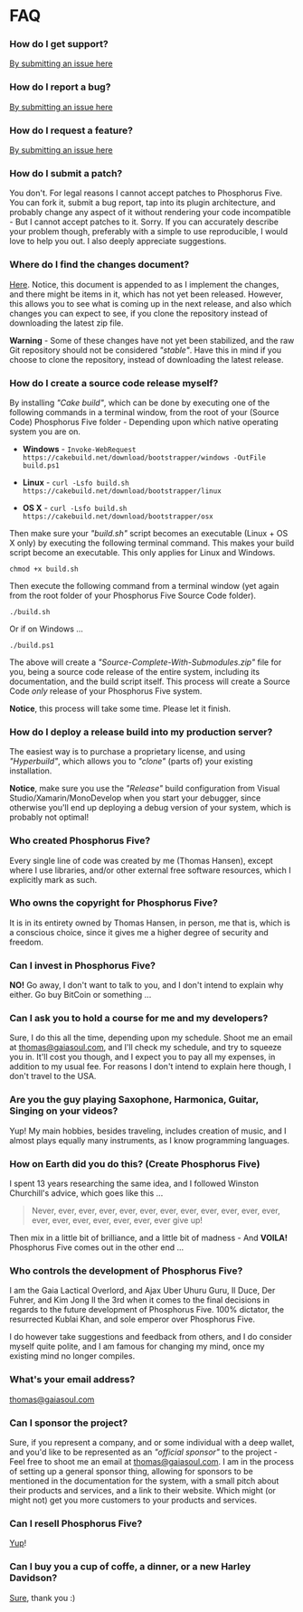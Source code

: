 # FAQ

### How do I get support?

[By submitting an issue here](https://github.com/polterguy/phosphorusfive/issues)

### How do I report a bug?

[By submitting an issue here](https://github.com/polterguy/phosphorusfive/issues)

### How do I request a feature?

[By submitting an issue here](https://github.com/polterguy/phosphorusfive/issues)

### How do I submit a patch?

You don't. For legal reasons I cannot accept patches to Phosphorus Five. You can
fork it, submit a bug report, tap into its plugin architecture, and probably
change any aspect of it without rendering your code incompatible - But I cannot
accept patches to it. Sorry. If you can accurately describe your problem though,
preferably with a simple to use reproducible, I would love to help you out.
I also deeply appreciate suggestions.

### Where do I find the changes document?

[Here](CHANGES.md). Notice, this document is appended to as I implement the changes,
and there might be items in it, which has not yet been released. However, this allows
you to see what is coming up in the next release, and also which changes you can expect
to see, if you clone the repository instead of downloading the latest zip file.

**Warning** - Some of these changes have not yet been stabilized, and the raw Git repository
should not be considered _"stable"_. Have this in mind if you choose to clone the
repository, instead of downloading the latest release.

### How do I create a source code release myself?

By installing _"Cake build"_, which can be done by executing one of the following
commands in a terminal window, from the root of your (Source Code) Phosphorus Five
folder - Depending upon which native operating system you are on.

* __Windows__ - `Invoke-WebRequest https://cakebuild.net/download/bootstrapper/windows -OutFile build.ps1`

* __Linux__ - `curl -Lsfo build.sh https://cakebuild.net/download/bootstrapper/linux`

* __OS X__ - `curl -Lsfo build.sh https://cakebuild.net/download/bootstrapper/osx`

Then make sure your _"build.sh"_ script becomes an executable (Linux + OS X only)
by executing the following terminal command. This makes your build script become
an executable. This only applies for Linux and Windows.

```
chmod +x build.sh
```

Then execute the following command from a terminal window (yet again from the
root folder of your Phosphorus Five Source Code folder).

```
./build.sh
```

Or if on Windows ...

```
./build.ps1
```

The above will create a _"Source-Complete-With-Submodules.zip"_ file for you,
being a source code release of the entire system, including its documentation, and
the build script itself. This process will create a Source Code _only_ release
of your Phosphorus Five system.

**Notice**, this process will take some time. Please let it finish.

### How do I deploy a release build into my production server?

The easiest way is to purchase a proprietary license, and using _"Hyperbuild"_,
which allows you to _"clone"_ (parts of) your existing installation.

**Notice**, make sure you use the _"Release"_ build configuration from Visual
Studio/Xamarin/MonoDevelop when you start your debugger, since otherwise
you'll end up deploying a debug version of your system, which is probably not
optimal!

### Who created Phosphorus Five?

Every single line of code was created by me (Thomas Hansen), except where I use
libraries, and/or other external free software resources, which I explicitly
mark as such.

### Who owns the copyright for Phosphorus Five?

It is in its entirety owned by Thomas Hansen, in person, me that is, which is a
conscious choice, since it gives me a higher degree of security and freedom.

### Can I invest in Phosphorus Five?

__NO!__ Go away, I don't want to talk to you, and I don't intend to explain why either.
Go buy BitCoin or something ...

### Can I ask you to hold a course for me and my developers?

Sure, I do this all the time, depending upon my schedule. Shoot me an email at
thomas@gaiasoul.com, and I'll check my schedule, and try to squeeze you in.
It'll cost you though, and I expect you to pay all my expenses, in addition
to my usual fee. For reasons I don't intend to explain here though, I don't travel
to the USA.

### Are you the guy playing Saxophone, Harmonica, Guitar, Singing on your videos?

Yup! My main hobbies, besides traveling, includes creation of music, and I almost plays equally
many instruments, as I know programming languages.

### How on Earth did you do this? (Create Phosphorus Five)

I spent 13 years researching the same idea, and I followed Winston Churchill's advice,
which goes like this ...

> Never, ever, ever, ever, ever, ever, ever, ever, ever, ever, ever, ever, ever, ever, ever, ever, ever, ever, ever give up!

Then mix in a little bit of brilliance, and a little bit of madness - And __VOILA!__
Phosphorus Five comes out in the other end ...

### Who controls the development of Phosphorus Five?

I am the Gaia Lactical Overlord, and Ajax Uber Uhuru Guru, Il Duce, Der Fuhrer,
and Kim Jong Il the 3rd when it comes to the final decisions in regards to the future development
of Phosphorus Five. 100% dictator, the resurrected Kublai Khan, and sole emperor over Phosphorus Five.

I do however take suggestions and feedback from others, and I do consider myself quite polite, and I am
famous for changing my mind, once my existing mind no longer compiles.

### What's your email address?

thomas@gaiasoul.com

### Can I sponsor the project?

Sure, if you represent a company, and or some individual with a deep wallet, and
you'd like to be represented as an _"official sponsor"_ to the project - Feel free
to shoot me an email at thomas@gaiasoul.com. I am in the process of setting up
a general sponsor thing, allowing for sponsors to be mentioned in the documentation
for the system, with a small pitch about their products and services, and a link
to their website. Which might (or might not) get you more customers to your products
and services.

### Can I resell Phosphorus Five?

[Yup](https://www.youtube.com/watch?v=kFUSenWxrOM)!

### Can I buy you a cup of coffe, a dinner, or a new Harley Davidson?

[Sure](https://www.paypal.com/cgi-bin/webscr?cmd=_s-xclick&hosted_button_id=BXLLPEF2AG7VC), thank you :)
